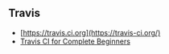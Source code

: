 ## Travis

* [https://travis.ci.org](https://travis-ci.org/)
* [Travis CI for Complete Beginners](https://docs.travis-ci.com/user/for-beginners)
